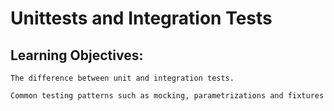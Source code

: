 # Unittests and Integration Tests

## Learning Objectives:

	The difference between unit and integration tests.

	Common testing patterns such as mocking, parametrizations and fixtures
